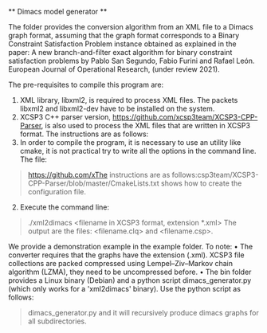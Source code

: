 
** Dimacs model generator **

The folder provides the conversion algorithm from an XML file to a Dimacs graph format, assuming that the graph format corresponds to a Binary Constraint Satisfaction Problem instance obtained as explained in the paper:
A new branch-and-filter exact algorithm for binary constraint satisfaction problems
by Pablo San Segundo, Fabio Furini and Rafael León. European Journal of Operational Research, (under review 2021).

The pre-requisites to compile this program are:
1. XML library, libxml2, is required to process XML files. The packets libxml2 and libxml2-dev have to be installed on the system.
2. XCSP3 C++ parser version, https://github.com/xcsp3team/XCSP3-CPP-Parser, is also used to process the XML files that are written in XCSP3 format.
The instructions are as follows:
1. In order to compile the program, it is necessary to use an utility like cmake, it is not practical try to write all the options in the command line. The file:
> https://github.com/xThe instructions are as follows:csp3team/XCSP3-CPP-Parser/blob/master/CmakeLists.txt shows how to create the configuration file.
2. Execute the command line:
> ./xml2dimacs <filename in XCSP3 format, extension *.xml>
> The output are the files: <filename.clq> and <filename.csp>.

We provide a demonstration example in the example folder.
To note:
    • The converter requires that the graphs have the extension (.xml). XCSP3 file collections are packed compressed using Lempel–Ziv–Markov chain algorithm (LZMA), they need to be uncompressed before.
    • The bin folder provides a Linux binary (Debian) and a python script dimacs_generator.py (which only works for a 'xml2dimacs' binary). Use the python script as follows:
>dimacs_generator.py <folder>
and it will recursively produce dimacs graphs for all subdirectories.
